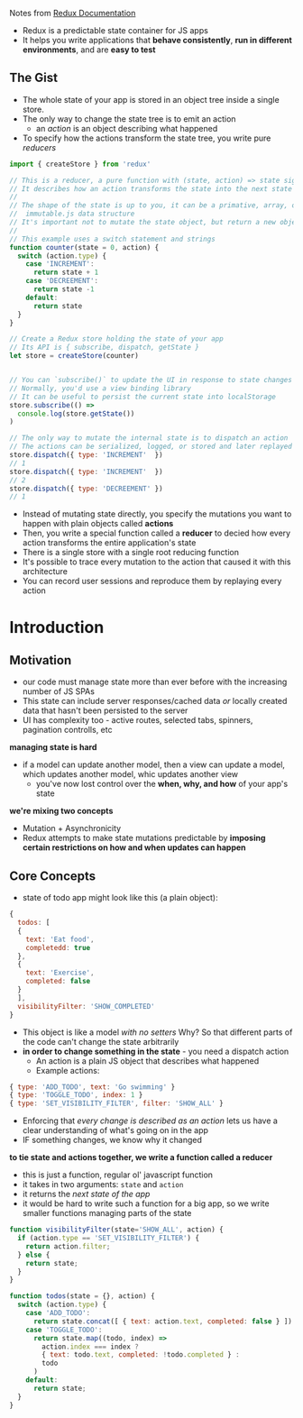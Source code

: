 Notes from [Redux Documentation](http://redux.js.org/)

* Redux is a predictable state container for JS apps
* It helps you write applications that **behave consistently**, **run in different environments**, and are **easy to test**

## The Gist
* The whole state of your app is stored in an object tree inside a single store.
* The only way to change the state tree is to emit an action
  - an *action* is an object describing what happened
* To specify how the actions transform the state tree, you write pure *reducers*


```js
import { createStore } from 'redux'

// This is a reducer, a pure function with (state, action) => state signature
// It describes how an action transforms the state into the next state
//
// The shape of the state is up to you, it can be a primative, array, object, or even
//  immutable.js data structure
// It's important not to mutate the state object, but return a new object if the state changes
//
// This example uses a switch statement and strings
function counter(state = 0, action) {
  switch (action.type) {
    case 'INCREMENT':
      return state + 1
    case 'DECREEMENT':
      return state -1
    default:
      return state
  }
}

// Create a Redux store holding the state of your app
// Its API is { subscribe, dispatch, getState }
let store = createStore(counter)


// You can `subscribe()` to update the UI in response to state changes
// Normally, you'd use a view binding library
// It can be useful to persist the current state into localStorage
store.subscribe(() =>
  console.log(store.getState())
)

// The only way to mutate the internal state is to dispatch an action
// The actions can be serialized, logged, or stored and later replayed
store.dispatch({ type: 'INCREMENT'  })
// 1
store.dispatch({ type: 'INCREMENT'  })
// 2
store.dispatch({ type: 'DECREEMENT' })
// 1
```

* Instead of mutating state directly, you specify the mutations you want to happen with plain objects called **actions**
* Then, you write a special function called a **reducer** to decied how every action transforms the entire application's state
* There is a single store with a single root reducing function
* It's possible to trace every mutation to the action that caused it with this architecture
* You can record user sessions and reproduce them by replaying every action

# Introduction
## Motivation
* our code must manage state more than ever before with the increasing number of JS SPAs
* This state can include server responses/cached data *or* locally created data that hasn't been persisted to the server
* UI has complexity too - active routes, selected tabs, spinners, pagination controlls, etc

__managing state is hard__

* if a model can update another model, then a view can update a model, which updates another model, whic updates another view
  - you've now lost control over the **when, why, and how** of your app's state

__we're mixing two concepts__

* Mutation + Asynchronicity
* Redux attempts to make state mutations predictable by **imposing certain restrictions on how and when updates can happen**

## Core Concepts
* state of todo app might look like this (a plain object):

```js
{
  todos: [
  {
    text: 'Eat food',
    completedd: true
  },
  {
    text: 'Exercise',
    completed: false
  }
  ],
  visibilityFilter: 'SHOW_COMPLETED'
}
```

* This object is like a model *with no setters* Why? So that different parts of the code can't change the state arbitrarily
* **in order to change something in the state** - you need a dispatch action
  - An action is a plain JS object  that describes what happened
  - Example actions:

```js
{ type: 'ADD_TODO', text: 'Go swimming' }
{ type: 'TOGGLE_TODO', index: 1 }
{ type: 'SET_VISIBILITY_FILTER', filter: 'SHOW_ALL' }
```

* Enforcing that *every change is described as an action* lets us have a clear understanding of what's going on in the app
* IF something changes, we know why it changed

__to tie state and actions together, we write a function called a reducer__

* this is just a function, regular ol' javascript function
* it takes in two arguments: `state` and `action`
* it returns the *next state of the app*
* it would be hard to write such a function for a big app, so we write smaller functions managing parts of the state

```js
function visibilityFilter(state='SHOW_ALL', action) {
  if (action.type == 'SET_VISIBILITY_FILTER') {
    return action.filter;
  } else {
    return state;
  }
}

function todos(state = {}, action) {
  switch (action.type) {
    case 'ADD_TODO':
      return state.concat([ { text: action.text, completed: false } ])
    case 'TOGGLE_TODO':
      return state.map((todo, index) =>
        action.index === index ?
        { text: todo.text, completed: !todo.completed } :
        todo
      )
    default:
      return state;
  }
}
```
